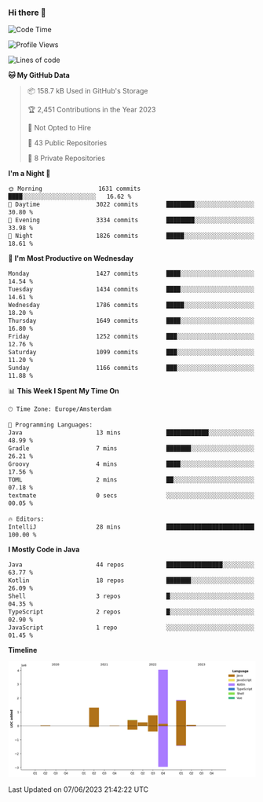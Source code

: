 ### Hi there 👋


<!--START_SECTION:waka-->
![Code Time](http://img.shields.io/badge/Code%20Time-3%2C237%20hrs%2032%20mins-blue)

![Profile Views](http://img.shields.io/badge/Profile%20Views-4-blue)

![Lines of code](https://img.shields.io/badge/From%20Hello%20World%20I%27ve%20Written-8.8%20million%20lines%20of%20code-blue)

**🐱 My GitHub Data** 

> 📦 158.7 kB Used in GitHub's Storage 
 > 
> 🏆 2,451 Contributions in the Year 2023
 > 
> 🚫 Not Opted to Hire
 > 
> 📜 43 Public Repositories 
 > 
> 🔑 8 Private Repositories 
 > 
**I'm a Night 🦉** 

```text
🌞 Morning                1631 commits        ████░░░░░░░░░░░░░░░░░░░░░   16.62 % 
🌆 Daytime                3022 commits        ████████░░░░░░░░░░░░░░░░░   30.80 % 
🌃 Evening                3334 commits        ████████░░░░░░░░░░░░░░░░░   33.98 % 
🌙 Night                  1826 commits        █████░░░░░░░░░░░░░░░░░░░░   18.61 % 
```
📅 **I'm Most Productive on Wednesday** 

```text
Monday                   1427 commits        ████░░░░░░░░░░░░░░░░░░░░░   14.54 % 
Tuesday                  1434 commits        ████░░░░░░░░░░░░░░░░░░░░░   14.61 % 
Wednesday                1786 commits        █████░░░░░░░░░░░░░░░░░░░░   18.20 % 
Thursday                 1649 commits        ████░░░░░░░░░░░░░░░░░░░░░   16.80 % 
Friday                   1252 commits        ███░░░░░░░░░░░░░░░░░░░░░░   12.76 % 
Saturday                 1099 commits        ███░░░░░░░░░░░░░░░░░░░░░░   11.20 % 
Sunday                   1166 commits        ███░░░░░░░░░░░░░░░░░░░░░░   11.88 % 
```


📊 **This Week I Spent My Time On** 

```text
🕑︎ Time Zone: Europe/Amsterdam

💬 Programming Languages: 
Java                     13 mins             ████████████░░░░░░░░░░░░░   48.99 % 
Gradle                   7 mins              ███████░░░░░░░░░░░░░░░░░░   26.21 % 
Groovy                   4 mins              ████░░░░░░░░░░░░░░░░░░░░░   17.56 % 
TOML                     2 mins              ██░░░░░░░░░░░░░░░░░░░░░░░   07.18 % 
textmate                 0 secs              ░░░░░░░░░░░░░░░░░░░░░░░░░   00.05 % 

🔥 Editors: 
IntelliJ                 28 mins             █████████████████████████   100.00 % 
```

**I Mostly Code in Java** 

```text
Java                     44 repos            ████████████████░░░░░░░░░   63.77 % 
Kotlin                   18 repos            ███████░░░░░░░░░░░░░░░░░░   26.09 % 
Shell                    3 repos             █░░░░░░░░░░░░░░░░░░░░░░░░   04.35 % 
TypeScript               2 repos             █░░░░░░░░░░░░░░░░░░░░░░░░   02.90 % 
JavaScript               1 repo              ░░░░░░░░░░░░░░░░░░░░░░░░░   01.45 % 
```



**Timeline**

![Lines of Code chart](https://raw.githubusercontent.com/powercasgamer/powercasgamer/master/assets/bar_graph.png)


 Last Updated on 07/06/2023 21:42:22 UTC
<!--END_SECTION:waka-->
